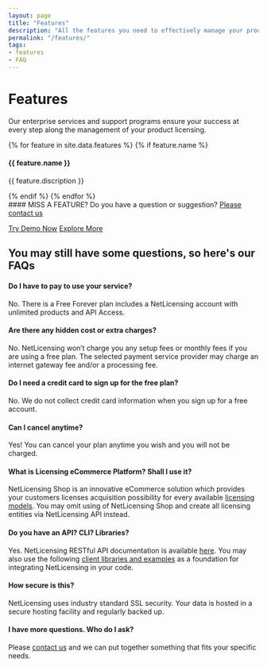 ```yaml
---
layout: page
title: "Features"
description: "All the features you need to effectively manage your product licenses"
permalink: "/features/"
tags:
- features
- FAQ
---
```

<div class="row NL_banner">
    <div class="col-md-6 col-md-offset-3 NL_about_page">
        <h1>Features</h1>
        <p>Our enterprise services and support programs ensure your success at every step along the management of your product licensing.</p>
    </div>
</div>

<div class="NL_block">
{% for feature in site.data.features %}
	{% if feature.name %}
		<div class="col-md-3 NL_feature">
			<h4>
				<i class="fa {{ feature.class }} NL_icon"></i> 
				{{ feature.name }}
			</h4>
			<p>{{ feature.discription }}</p>
		</div>
	{% endif %}
{% endfor %}
</div>

<div class="row"></div>
#### MISS A FEATURE?
Do you have a question or suggestion? <a href="/contact/">Please contact us</a>


<a href="https://netlicensing.labs64.com/app/v2/?lc=4b566c7e20&source=lmbox001" class="btn NL_banner_btn" role="button">Try Demo Now</a>
<a href="https://www.labs64.de/confluence/display/NLICPUB/Home" class="btn NL_banner_btn" role="button">Explore More</a>


## You may still have some questions, so here's our FAQs

#### Do I have to pay to use your service?
No. There is a Free Forever plan includes a NetLicensing account with unlimited products and API Access.

#### Are there any hidden cost or extra charges?
No. NetLicensing won’t charge you any setup fees or monthly fees if you are using a free plan.
The selected payment service provider may charge an internet gateway fee and/or a processing fee.

#### Do I need a credit card to sign up for the free plan?
No. We do not collect credit card information when you sign up for a free account.

#### Can I cancel anytime?
Yes! You can cancel your plan anytime you wish and you will not be charged.

#### What is Licensing eCommerce Platform? Shall I use it?
NetLicensing Shop is an innovative eCommerce solution which provides your customers licenses acquisition possibility for every available <a title="NetLicensing Licensing Models" href="http://l64.cc/nl09">licensing models</a>.
You may omit using of NetLicensing Shop and create all licensing entities via NetLicensing API instead.

#### Do you have an API? CLI? Libraries?
Yes. NetLicensing RESTful API documentation is available <a title="API" href="http://l64.cc/nl10">here</a>. You may also use the following <a title="NetLicensing client libraries" href="http://l64.cc/nl07">client libraries and examples</a> as a foundation for integrating NetLicensing in your code.

#### How secure is this?
NetLicensing uses industry standard SSL security. Your data is hosted in a secure hosting facility and regularly backed up.

#### I have more questions. Who do I ask?
Please <a title="Contact" href="/contact/">contact us</a> and we can put together something that fits your specific needs.
